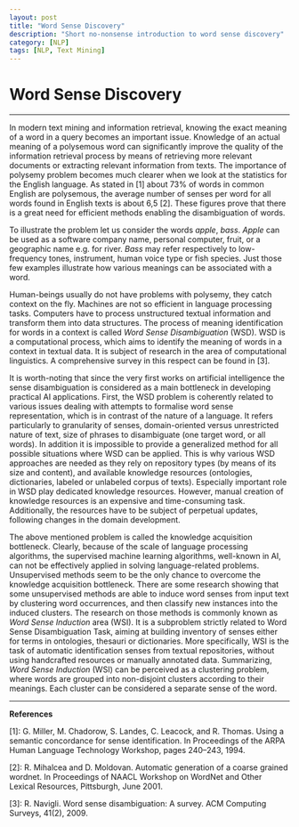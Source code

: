 ```yaml
---
layout: post
title: "Word Sense Discovery"
description: "Short no-nonsense introduction to word sense discovery"
category: [NLP]
tags: [NLP, Text Mining]
---
```


# Word Sense Discovery
---

In modern text mining and information retrieval, knowing the exact meaning of a word in a query becomes an important issue. Knowledge of an actual meaning of a polysemous word can significantly improve the quality of the information retrieval process by means of retrieving more relevant documents or extracting relevant information from texts. The importance of polysemy problem becomes much clearer when we look at the statistics for the English language. As stated in [1] about 73% of words in common
English are polysemous, the average number of senses per word for all words found in English
texts is about 6,5 [2]. These figures prove that there is a great need for efficient methods
enabling the disambiguation of words.

To illustrate the problem let us consider the words *apple*, *bass*. *Apple* can be used as a
software company name, personal computer, fruit, or a geographic name e.g. for river. *Bass*
may refer respectively to low-frequency tones, instrument, human voice type or fish species.
Just those few examples illustrate how various meanings can be associated with a word.

Human-beings usually do not have problems with polysemy, they catch context on the fly.
Machines are not so efficient in language processing tasks. Computers have to process unstructured textual information and transform them into data structures. The process of meaning identification for words in a context is called *Word Sense Disambiguation* (WSD). WSD is a computational process, which aims to identify the meaning of words in a context in textual data. It is subject of research in the area of computational linguistics. A comprehensive survey in this respect can be found in [3].

It is worth-noting that since the very first works on artificial intelligence the sense disambiguation is considered as a main bottleneck in developing practical AI applications. First, the WSD problem is coherently related to various issues dealing with attempts to formalise word sense representation, which is in contrast of the nature of a language. It refers particularly to granularity of senses, domain-oriented versus unrestricted nature of text, size of phrases to disambiguate (one target word, or all words). In addition it is impossible to provide a generalized method for all possible situations where WSD can be applied. This is why various WSD approaches are needed as they rely on repository types (by means of its size and content), and available knowledge resources (ontologies, dictionaries, labeled or unlabeled corpus of texts). Especially important role in WSD play dedicated knowledge resources. However, manual creation of knowledge resources is an expensive and time-consuming task. Additionally, the resources have to be subject of perpetual updates, following changes in the domain development.

The above mentioned problem is called the knowledge acquisition bottleneck. Clearly,
because of the scale of language processing algorithms, the supervised machine learning algorithms, well-known in AI, can not be effectively applied in solving language-related problems. Unsupervised methods seem to be the only chance to overcome the knowledge acquisition bottleneck. There are some research showing that some unsupervised methods are able to induce word senses from input text by clustering word occurrences, and then classify new instances into the induced clusters. The research on those methods is commonly known as *Word Sense Induction* area (WSI). It is a subproblem strictly related to Word Sense Disambiguation Task, aiming at building inventory of senses either for terms in ontologies, thesauri or dictionaries. More specifically, WSI is the task of automatic identification senses from textual repositories, without using handcrafted resources or manually annotated data. Summarizing, *Word Sense Induction* (WSI) can be perceived as a clustering problem, where words are grouped into non-disjoint clusters according to their meanings. Each cluster can be considered a separate sense of the word. 


----------


**References**

[1]: G. Miller, M. Chadorow, S. Landes, C. Leacock, and R. Thomas. Using a semantic concordance for sense identification. In Proceedings of the ARPA Human Language Technology
Workshop, pages 240–243, 1994.

[2]: R. Mihalcea and D. Moldovan. Automatic generation of a coarse grained wordnet. In
Proceedings of NAACL Workshop on WordNet and Other Lexical Resources, Pittsburgh,
June 2001.

[3]: R. Navigli. Word sense disambiguation: A survey. ACM Computing Surveys, 41(2), 2009.
